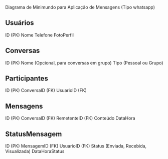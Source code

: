 Diagrama de Minimundo para Aplicação de Mensagens (Tipo whatsapp)

Usuários
---------
ID (PK)
Nome
Telefone
FotoPerfil

Conversas
---------
ID (PK)
Nome (Opcional, para conversas em grupo)
Tipo (Pessoal ou Grupo)

Participantes
-------------
ID (PK)
ConversaID (FK)
UsuarioID (FK)

Mensagens
---------
ID (PK)
ConversaID (FK)
RemetenteID (FK)
Conteúdo
DataHora

StatusMensagem
--------------
ID (PK)
MensagemID (FK)
UsuarioID (FK)
Status (Enviada, Recebida, Visualizada)
DataHoraStatus
